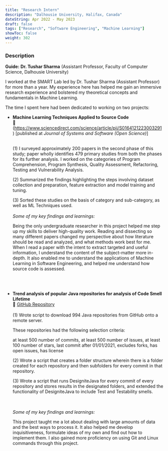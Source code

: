 ```yaml
---
title: "Research Intern"
description: "Dalhousie University, Halifax, Canada"
dateString: Apr 2022 - May 2023
draft: false
tags: ["Research", "Software Engineering", "Machine Learning"]
showToc: false
weight: 302
--- 
```


### Description
**Guide:** **Dr. Tushar Sharma** (Assistant Professor, Faculty of Computer Science, Dalhousie University)

I worked at the SMART Lab led by Dr. Tushar Sharma (Assistant Professor) for more than a year. My experience here has helped me gain an immersive research experience and bolstered my theoretical concepts and fundamentals in Machine Learning.  

The time I spent here had been dedicated to working on two projects:

- **Machine Learning Techniques Applied to Source Code**
    &nbsp; \
     🔗 (https://www.sciencedirect.com/science/article/pii/S0164121223003291) [published at *Journal of Systems and Software (Open Science)*]
    &nbsp; \
    &nbsp; 

    (1) I surveyed approximately 200 papers in the second phase of this study; paper wholly identifies 479 primary studies from both the phases for its further analysis. I worked on the categories of Program Comprehension, Program Synthesis, Quality Assessment, Refactoring, Testing and Vulnerability Analysis. 

    (2) Summarized the findings highlighting the steps involving dataset collection and preparation, feature extraction and model training and tuning.

    (3) Sorted these studies on the basis of category and sub-category, as well as ML Techniques used. 
    &nbsp; \
    &nbsp; \
    *Some of my key findings and learnings:*
    

    Being the only undergraduate researcher in this project helped me step up my skills to deliver high-quality work. Reading and dissecting so many different papers changed my perspective about how literature should be read and analyzed, and what methods work best for me. When I read a paper with the intent to extract targeted and useful information, I understand the content of the subject-matter more in-depth. It also enabled me to understand the applications of Machine Learning in Software Engineering, and helped me understand how source code is assessed. 
  
    &nbsp; \
    &nbsp; 
- **Trend analysis of popular Java repositories for analysis of Code Smell Lifetime**
    &nbsp; \
     🔗 [GitHub Repository](https://github.com/indiravats/download_repo)
    &nbsp; \
    &nbsp; \
    (1) Wrote script to download 994 Java repositories from GitHub onto a remote server. 
    
    These repositories had the following selection criteria:
    
     at least 500 number of commits, at least 500 number of issues, at least 100 number of stars, last commit after 01/01/2021, excludes forks, has open issues, has license

    (2) Wrote a script that creates a folder structure wherein there is a folder created for each repository and then subfolders for every commit in that repository. 

    (3) Wrote a script that runs DesigniteJava for every commit of every repository and stores results in the designated folders, and extended the functionality of DesigniteJava to include Test and Testability smells. 

    &nbsp; \
    &nbsp; \
    *Some of my key findings and learnings:*

    This project taught me a lot about dealing with large amounts of data and the best ways to process it. It also helped me develop inquisitiveness, formulate ideas of my own and find out how to implement them. I also gained more proficiency on using Git and Linux commands through this project. 